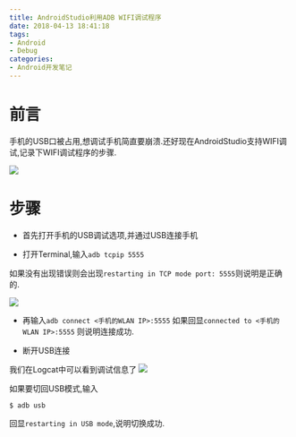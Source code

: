 ```yaml
---
title: AndroidStudio利用ADB WIFI调试程序
date: 2018-04-13 18:41:18
tags:
- Android
- Debug
categories:
- Android开发笔记
---
```


# 前言
手机的USB口被占用,想调试手机简直要崩溃.还好现在AndroidStudio支持WIFI调试,记录下WIFI调试程序的步骤.

<!--more-->

![](https://ws2.sinaimg.cn/large/006tNc79ly1fqb7808s37j308c0b53zh.jpg)

# 步骤

- 首先打开手机的USB调试选项,并通过USB连接手机

- 打开Terminal,输入`adb tcpip 5555`

如果没有出现错误则会出现`restarting in TCP mode port: 5555`则说明是正确的.

![](https://ws3.sinaimg.cn/large/006tNc79ly1fqb7dk65n6j30gr0143ym.jpg)

- 再输入`adb connect <手机的WLAN IP>:5555` 如果回显`connected to <手机的WLAN IP>:5555` 则说明连接成功.

- 断开USB连接

我们在Logcat中可以看到调试信息了
![](https://ws1.sinaimg.cn/large/006tNc79ly1fqb7oy5y4lj30s80ggqa9.jpg)


如果要切回USB模式,输入
```
$ adb usb
```

回显`restarting in USB mode`,说明切换成功.


